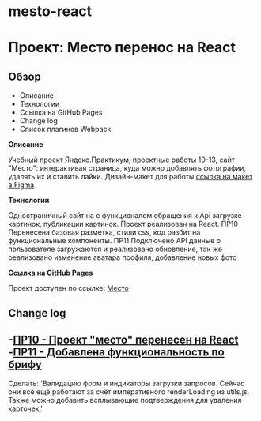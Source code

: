 # mesto-react

# Проект: Место перенос на React

## Обзор

-   Описание
-   Технологии
-   Ссылка на GitHub Pages
-   Change log
-   Список плагинов Webpack

**Описание**

Учебный проект Яндекс.Практикум, проектные работы 10-13, сайт "Место": интерактивая страница, куда можно добавлять фотографии, удалять их и ставить лайки.
Дизайн-макет для работы [ссылка на макет в Figma](https://www.figma.com/file/2cn9N9jSkmxD84oJik7xL7/JavaScript.-Sprint-4?node-id=0%3A1)

**Технологии**

Одностраничный сайт на с функционалом обращения к Api загрузке картинок, публикации картинок. Проект реализован на React.
ПР10 Перенесена базовая разметка, стили css, код разбит на функциональные компоненты.
ПР11 Подключено API данные о пользователе загружаются и реализовано обновление, так же реализовано изменение аватара профиля, добавление новых фото

**Ссылка на GitHub Pages**

Проект доступен по ссылке:
[Место](https://bta1991.github.io/mesto-react/)

**Change log**
---
-[ПР10 - Проект "место" перенесен на React](https://code.s3.yandex.net/web-developer/checklists-pdf/new-program/checklist-10.pdf)
-[ПР11 - Добавлена функциональность по брифу](https://code.s3.yandex.net/web-developer/checklists-pdf/new-program/checklist-11.pdf)
---

Сделать:
'Валидацию форм и индикаторы загрузки запросов. Сейчас они всё ещё работают за счёт императивного renderLoading из utils.js. Также можно добавить всплывающие подтверждения для удаления карточек.'
